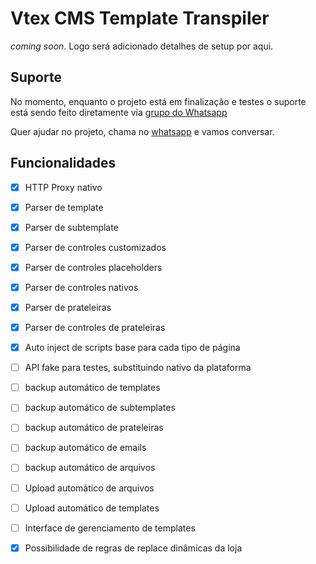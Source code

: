 # Vtex CMS Template Transpiler

_coming soon_. Logo será adicionado detalhes de setup por aqui.

## Suporte

No momento, enquanto o projeto está em finalização e testes o suporte está sendo feito diretamente via [grupo do Whatsapp](https://chat.whatsapp.com/IWdd0d4ffpXBbDS56DujvO)

Quer ajudar no projeto, chama no [whatsapp](https://chat.whatsapp.com/IWdd0d4ffpXBbDS56DujvO) e vamos conversar.

## Funcionalidades

- [x] HTTP Proxy nativo
- [x] Parser de template 
- [x] Parser de subtemplate 
- [x] Parser de controles customizados 
- [x] Parser de controles placeholders 
- [x] Parser de controles nativos 
- [x] Parser de prateleiras 
- [x] Parser de controles de prateleiras 
- [x] Auto inject de scripts base para cada tipo de página
- [ ] API fake para testes, substituindo nativo da plataforma
- [ ] backup automático de templates
- [ ] backup automático de subtemplates
- [ ] backup automático de prateleiras
- [ ] backup automático de emails
- [ ] backup automático de arquivos
- [ ] Upload automático de arquivos
- [ ] Upload automático de templates
- [ ] Interface de gerenciamento de templates
- [x] Possibilidade de regras de replace dinâmicas da loja


